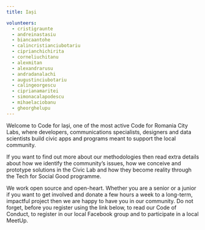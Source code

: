 ```yaml
---
title: Iași

volunteers:
  - cristigraunte
  - andreinastasiu
  - biancaantohe
  - calincristianciubotariu
  - ciprianchichirita
  - corneliuchitanu
  - alexmitan
  - alexandrarusu
  - andradanalachi
  - augustinciubotariu
  - calingeorgescu
  - ciprianamaritei
  - simonacalapodescu
  - mihaelaciobanu
  - gheorghelupu
---
```


Welcome to Code for Iași, one of the most active Code for Romania City Labs, where developers, communications specialists, designers and data scientists build civic apps and programs meant to support the local community. 

If you want to find out more about our methodologies then read extra details about how we identify the community’s issues, how we conceive and prototype solutions in the Civic Lab and how they become reality through the Tech for Social Good programme. 

We work open source and open-heart. Whether you are a senior or a junior if you want to get involved and donate a few hours a week to a long-term, impactful project then we are happy to have you in our community. Do not forget, before you register using the link below, to read our Code of Conduct, to register in our local Facebook group and to participate in a local MeetUp. 

